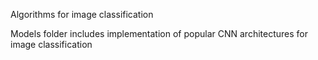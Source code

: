 Algorithms for image classification

Models folder includes implementation of popular CNN architectures for image classification